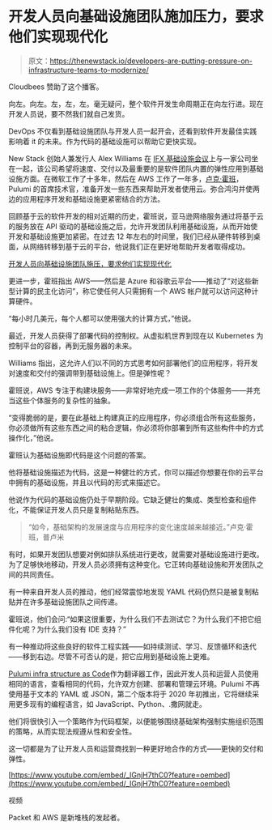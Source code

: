# 开发人员向基础设施团队施加压力，要求他们实现现代化

> 原文：<https://thenewstack.io/developers-are-putting-pressure-on-infrastructure-teams-to-modernize/>

Cloudbees 赞助了这个播客。

向左。向左。左，左，左。毫无疑问，整个软件开发生命周期正在向左行进。现在开发人员说，要不然我们就自己发货。

DevOps 不仅看到基础设施团队与开发人员一起开会，还看到软件开发最佳实践影响着 it 的未来。作为代码的基础设施可以帮助它更快实现。

New Stack 创始人兼发行人 Alex Williams 在 [IFX 基础设施会议](https://ifx.packet.com/)上与一家公司坐在一起，该公司希望将速度、交付以及最重要的是软件团队内置的弹性应用到基础设施方面。在微软工作了十多年，然后在 AWS 工作了一年多，[卢克·霍班](https://twitter.com/lukehoban)，Pulumi 的首席技术官，准备开发一些东西来帮助开发者使用云。弥合鸿沟并使两边的应用程序开发和基础设施更紧密结合的方法。

回顾基于云的软件开发的相对近期的历史，霍班说，亚马逊网络服务通过将基于云的服务放在 API 驱动的基础设施之后，允许开发团队利用基础设施，从而开始使开发和基础设施更加紧密。在过去 12 年左右的时间里，我们已经从硬件转移到桌面，从网络转移到基于云的平台，他说我们正在更好地帮助开发者取得成功。

[开发人员向基础设施团队施压，要求他们实现现代化](https://thenewstack.simplecast.com/episodes/developers-are-putting-pressure-on-infrastructure-teams-to-modernize)

更进一步，霍班指出 AWS——然后是 Azure 和谷歌云平台——推动了“对这些新型计算的民主化访问”，称它使任何人只需拥有一个 AWS 帐户就可以访问这种计算硬件。

“每小时几美元，每个人都可以使用强大的计算方式，”他说。

最近，开发人员获得了部署代码的控制权。从虚拟机世界到现在以 Kubernetes 为控制平台的容器，再到无服务器的未来。

Williams 指出，这允许人们以不同的方式思考如何部署他们的应用程序，将开发对速度和交付的强调带到基础设施上。但是弹性呢？

霍班说，AWS 专注于构建块服务——非常好地完成一项工作的个体服务——并充当这些个体服务的复杂性的抽象。

“变得脆弱的是，要在此基础上构建真正的应用程序，你必须组合所有这些服务，你必须做所有这些东西之间的粘合逻辑，你必须将你部署到所有这些构件中的方式操作化，”他说。

霍班认为基础设施即代码是这个问题的答案。

他将基础设施描述为代码，这是一种健壮的方式，你可以描述你想要在你的云平台中拥有的基础设施，并且以代码的形式来描述它。

他说作为代码的基础设施仍处于早期阶段。它缺乏健壮的集成、类型检查和组件化，不能保证开发人员只是复制粘贴东西。

> “如今，基础架构的发展速度与应用程序的变化速度越来越接近。”卢克·霍班，普卢米

有时，如果开发团队想要对例如排队系统进行更改，就需要对基础设施进行更改。为了足够快地移动，开发人员必须拥有这种变化。它正转向基础设施和开发团队之间的共同责任。

有一种来自开发人员的推动，他们经常震惊地发现 YAML 代码仍然只是被复制粘贴并在许多基础设施团队之间传递。

霍班说，他们会问:“如果这很重要，为什么我们不去测试它？为什么我们不把它组件化呢？为什么我们没有 IDE 支持？”

有一种推动将这些良好的软件工程实践——如持续测试、学习、反馈循环和迭代——移到右边。尽管不可否认的是，把它应用到基础设施上更难。

[Pulumi infra structure as Code](https://www.pulumi.com/)作为翻译器工作，因此开发人员和运营人员使用相同的语言，查看相同的代码，允许双方创建、部署和管理云环境。Pulumi 不再使用基于文本的 YAML 或 JSON，第二个版本将于 2020 年初推出，它将继续采用更多现有的编程语言，如 JavaScript、Python、.撒网就走。

他们将很快引入一个策略作为代码框架，以便能够围绕基础架构强制实施组织范围的策略，从而实现法规遵从性和安全性。

这一切都是为了让开发人员和运营商找到一种更好地合作的方式——更快的交付和弹性。

[https://www.youtube.com/embed/_IGnjH7thC0?feature=oembed](https://www.youtube.com/embed/_IGnjH7thC0?feature=oembed)

视频

Packet 和 AWS 是新堆栈的发起者。

<svg xmlns:xlink="http://www.w3.org/1999/xlink" viewBox="0 0 68 31" version="1.1"><title>Group</title> <desc>Created with Sketch.</desc></svg>